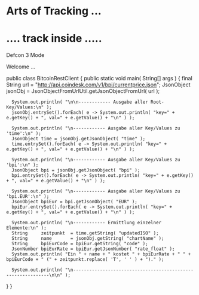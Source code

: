 # Arts of Tracking ...
#
# .... track inside .....

Defcon 3 Mode 

Welcome ...

public class BitcoinRestClient
{
   public static void main( String[] args )
   {
      final String url = "http://api.coindesk.com/v1/bpi/currentprice.json";
      JsonObject jsonObj = JsonObjectFromUrlUtil.getJsonObjectFromUrl( url );

      System.out.println( "\n\n------------ Ausgabe aller Root-Key/Values:\n" );
      jsonObj.entrySet().forEach( e -> System.out.println( "key=" + e.getKey() + ", val=" + e.getValue() + "\n" ) );

      System.out.println( "\n------------ Ausgabe aller Key/Values zu 'time':\n" );
      JsonObject time = jsonObj.getJsonObject( "time" );
      time.entrySet().forEach( e -> System.out.println( "key=" + e.getKey() + ", val=" + e.getValue() + "\n" ) );

      System.out.println( "\n------------ Ausgabe aller Key/Values zu 'bpi':\n" );
      JsonObject bpi = jsonObj.getJsonObject( "bpi" );
      bpi.entrySet().forEach( e -> System.out.println( "key=" + e.getKey() + ", val=" + e.getValue() + "\n" ) );

      System.out.println( "\n------------ Ausgabe aller Key/Values zu 'bpi.EUR':\n" );
      JsonObject bpiEur = bpi.getJsonObject( "EUR" );
      bpiEur.entrySet().forEach( e -> System.out.println( "key=" + e.getKey() + ", val=" + e.getValue() + "\n" ) );

      System.out.println( "\n------------ Ermittlung einzelner Elemente:\n" );
      String     zeitpunkt  = time.getString( "updatedISO" );
      String     name       = jsonObj.getString( "chartName" );
      String     bpiEurCode = bpiEur.getString( "code" );
      JsonNumber bpiEurRate = bpiEur.getJsonNumber( "rate_float" );
      System.out.println( "Ein " + name + " kostet " + bpiEurRate + " " + bpiEurCode + " (" + zeitpunkt.replace( 'T', ' ' ) + ")." );

      System.out.println( "\n-------------------------------------------------------------\n\n" );
   }
}

